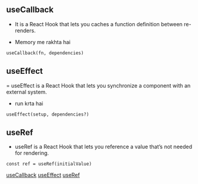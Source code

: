 ## useCallback
- It is a React Hook that lets you caches a function definition between re-renders.

- Memory me rakhta hai

```
useCallback(fn, dependencies)
```

## useEffect
= useEffect is a React Hook that lets you synchronize a component with an external system.

- run krta hai

```
useEffect(setup, dependencies?)
```

## useRef
- useRef is a React Hook that lets you reference a value that’s not needed for rendering.

```
const ref = useRef(initialValue)
```

[useCallback](https://react.dev/reference/react/useCallback)
[useEffect](https://react.dev/reference/react/useEffect)
[useRef](https://react.dev/reference/react/useRef)